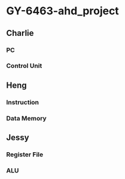 # GY-6463-ahd_project 

## Charlie
### PC 
### Control Unit

## Heng
### Instruction 
### Data Memory

## Jessy
### Register File
### ALU
